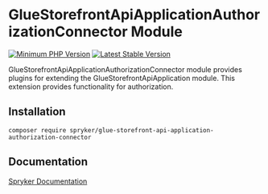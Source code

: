 # GlueStorefrontApiApplicationAuthorizationConnector Module
[![Minimum PHP Version](https://img.shields.io/badge/php-%3E%3D%208.2-8892BF.svg)](https://php.net/)
[![Latest Stable Version](https://poser.pugx.org/spryker/glue-storefront-api-application-authorization-connector/v/stable.svg)](https://packagist.org/packages/spryker/glue-storefront-api-application-authorization-connector)

GlueStorefrontApiApplicationAuthorizationConnector module provides plugins for extending the GlueStorefrontApiApplication module. This extension provides functionality for authorization.

## Installation

```
composer require spryker/glue-storefront-api-application-authorization-connector
```

## Documentation

[Spryker Documentation](https://docs.spryker.com)

